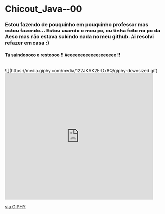 # Chicout_Java--00
<h3>
Estou fazendo de pouquinho em pouquinho professor mas estou fazendo...
Estou usando o meu pc, eu tinha feito no pc da Aeso mas não estava subindo nada no meu github.
Ai resolvi refazer em casa :) 
</h3>


<h4>Tá saindooooo o restoooo !! Aeeeeeeeeeeeeeeeeeee !!</h4>
<br>
![](https://media.giphy.com/media/122JKAK2BrDx8Q/giphy-downsized.gif)

<iframe src="https://giphy.com/embed/122JKAK2BrDx8Q" width="480" height="411" frameBorder="0" class="giphy-embed" allowFullScreen></iframe><p><a href="https://giphy.com/gifs/bette-midler-hocus-pocus-stolz-122JKAK2BrDx8Q">via GIPHY</a></p>


